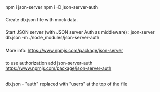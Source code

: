 ##

npm i json-server
npm i -D json-server-auth

###

Create db.json file with mock data.

###

Start JSON server (with JSON server Auth as middleware) :
json-server db.json -m ./node_modules/json-server-auth

<!-- ###

Fire server: json-server --watch db.json -->

###

More info:
https://www.npmjs.com/package/json-server

###

to use authorization add json-server-auth
https://www.npmjs.com/package/json-server-auth

######

db.json - "auth" replaced with "users" at the top of the file
